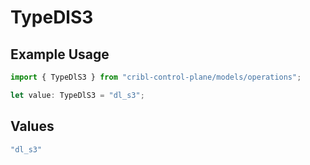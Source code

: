 # TypeDlS3

## Example Usage

```typescript
import { TypeDlS3 } from "cribl-control-plane/models/operations";

let value: TypeDlS3 = "dl_s3";
```

## Values

```typescript
"dl_s3"
```